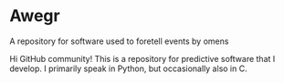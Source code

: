 # Awegr
A repository for software used to foretell events by omens

Hi GitHub community!
This is a repository for predictive software that I develop.
I primarily speak in Python, but occasionally also in C.
